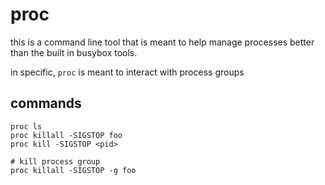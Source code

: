 # proc

this is a command line tool that is meant to help manage processes better than
the built in busybox tools.

in specific, `proc` is meant to interact with process groups

## commands

```
proc ls
proc killall -SIGSTOP foo
proc kill -SIGSTOP <pid>

# kill process group
proc killall -SIGSTOP -g foo

```
